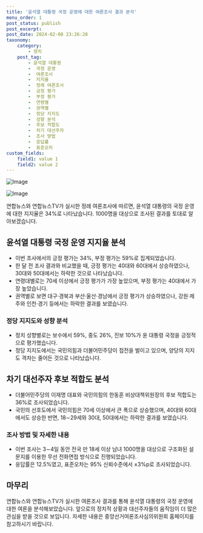 ```yaml
---
title: '윤석열 대통령 국정 운영에 대한 여론조사 결과 분석'
menu_order: 1
post_status: publish
post_excerpt: 
post_date: 2024-02-08 23:26:28
taxonomy:
    category:
        - 정치
    post_tag:
        - 윤석열 대통령
        -  국정 운영
        -  여론조사
        -  지지율
        -  정례 여론조사
        -  긍정 평가
        -  부정 평가
        -  연령별
        -  권역별
        -  정당 지지도
        -  성향 분석
        -  후보 적합도
        -  차기 대선주자
        -  조사 방법
        -  응답률
        -  표준오차
custom_fields:
    field1: value 1
    field2: value 2
---
```


![Image](https://imgnews.pstatic.net/image/654/2024/02/07/0000065394_001_20240207075203780.jpg?type=w647)

![Image](https://imgnews.pstatic.net/image/654/2024/02/07/0000065394_002_20240207075203792.jpg?type=w647)

연합뉴스와 연합뉴스TV가 실시한 정례 여론조사에 따르면, 윤석열 대통령의 국정 운영에 대한 지지율은 34%로 나타났습니다. 1000명을 대상으로 조사된 결과를 토대로 알아보겠습니다.
## 윤석열 대통령 국정 운영 지지율 분석
- 이번 조사에서의 긍정 평가는 34%, 부정 평가는 59%로 집계되었습니다.
- 한 달 전 조사 결과와 비교했을 때, 긍정 평가는 40대와 60대에서 상승하였으나, 30대와 50대에서는 하락한 것으로 나타났습니다.
- 연령대별로는 70세 이상에서 긍정 평가가 가장 높았으며, 부정 평가는 40대에서 가장 높았습니다.
- 권역별로 보면 대구·경북과 부산·울산·경남에서 긍정 평가가 상승하였으나, 강원·제주와 인천·경기 등에서는 하락한 결과를 보였습니다.
### 정당 지지도와 성향 분석
- 정치 성향별로는 보수에서 59%, 중도 26%, 진보 10%가 윤 대통령 국정을 긍정적으로 평가했습니다.
- 정당 지지도에서는 국민의힘과 더불어민주당이 접전을 벌이고 있으며, 양당의 지지도 격차는 줄어든 것으로 나타났습니다.
## 차기 대선주자 후보 적합도 분석
- 더불어민주당의 이재명 대표와 국민의힘의 한동훈 비상대책위원장의 후보 적합도는 36%로 조사되었습니다.
- 국민의 선호도에서 국민의힘은 70세 이상에서 큰 폭으로 상승했으며, 40대와 60대에서도 상승한 반면, 18∼29세와 30대, 50대에서는 하락한 결과를 보였습니다.
### 조사 방법 및 자세한 내용
- 이번 조사는 3∼4일 동안 전국 만 18세 이상 남녀 1000명을 대상으로 구조화된 설문지를 이용한 무선 전화면접 방식으로 진행되었습니다.
- 응답률은 12.5%였고, 표준오차는 95% 신뢰수준에서 ±3%p로 조사되었습니다.
## 마무리
연합뉴스와 연합뉴스TV가 실시한 여론조사 결과를 통해 윤석열 대통령의 국정 운영에 대한 여론을 분석해보았습니다. 앞으로의 정치적 상황과 대선주자들의 움직임이 더 많은 관심을 받을 것으로 보입니다. 자세한 내용은 중앙선거여론조사심의위원회 홈페이지를 참고하시기 바랍니다.
